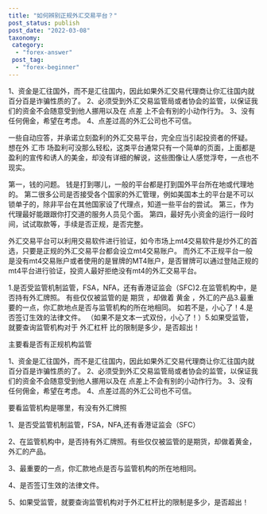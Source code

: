 ```yaml
---
title: "如何辨别正规外汇交易平台？"
post_status: publish
post_date: "2022-03-08"
taxonomy:
 category: 
  - "forex-answer"
 post_tag: 
  - "forex-beginner"
---
```


1、资金是汇往国外，而不是汇往国内，因此如果外汇交易代理商让你汇往国内就百分百是诈骗性质的了。 2、必须受到外汇交易监管局或者协会的监管，以保证我们的资金不会随意受到他人挪用以及在 点差 上不会有别的小动作行为。 3、没有任何佣金，希望在考虑。 4、点差过高的外汇公司也不可信。

一些自动应答，并承诺立刻盈利的外汇交易平台，完全应当引起投资者的怀疑。 想在外 汇市 场盈利可没那么轻松，这类平台通常只有一个简单的页面，上面都是盈利的宣传和诱人的美金，却没有详细的解说，这些图像让人感觉浮夸，一点也不现实。

第一，钱的问题。 钱是打到哪儿，一般的平台都是打到国外平台所在地或代理地的。 第二很多公司是否接受各个国家的外汇管理，例如美国本土的平台是不可以锁单子的，除非平台在其他国家设了代理点，知道一些平台的尝试。 第三，作为代理最好能跟跟你打交道的服务人员见个面。 第四，最好先小资金的运行一段时间，试试取款等，手续是否正规，是否完整。

外汇交易平台可以利用交易软件进行验证，如今市场上mt4交易软件是炒外汇的首选，只要是正规的外汇交易平台都会设立mt4交易账户。 而外汇不正规平台一般是没有mt4交易账户或者使用的是冒牌的MT4账户，是否冒牌可以通过登陆正规的mt4平台进行验证，投资人最好拒绝没有mt4的外汇交易平台。

1.是否受监管机制监管，FSA，NFA，还有香港证监会（SFC)2.在监管机构中，是否持有外汇牌照。 有些仅仅被监管的是 期货 ，却做着 黄金 ，外汇的产品3.最重要的一点，你汇款地点是否与监管机构的所在地相同。 如若不是，小心了！4.是否签订生效的法律文件。 （如果不是文本一式双份，小心了！）5.如果受监管，就要查询监管机构对于 外汇杠杆 比的限制是多少，是否超出！

主要看是否有正规机构监管

1、资金是汇往国外，而不是汇往国内，因此如果外汇交易代理商让你汇往国内就百分百是诈骗性质的了。 2、必须受到外汇交易监管局或者协会的监管，以保证我们的资金不会随意受到他人挪用以及在 点差上不会有别的小动作行为。 3、没有任何佣金，希望在考虑。 4、点差过高的外汇公司也不可信。

要看监管机构是哪里，有没有外汇牌照

1、是否受监管机制监管，FSA，NFA,还有香港证监会（SFC）

2、在监管机构中，是否持有外汇牌照。有些仅仅被监管的是期货，却做着黄金，外汇的产品。

3、最重要的一点，你汇款地点是否与监管机构的所在地相同。

4、是否签订生效的法律文件。

5、如果受监管，就要查询监管机构对于外汇杠杆比的限制是多少，是否超出！
